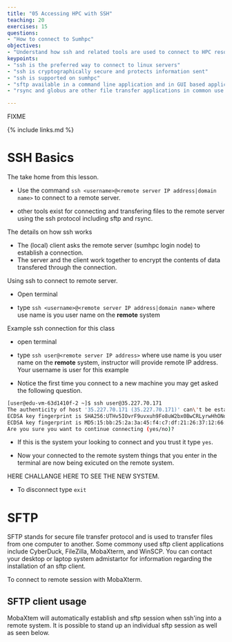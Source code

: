 ```yaml
---
title: "05 Accessing HPC with SSH"
teaching: 20
exercises: 15
questions:
- "How to connect to Sumhpc"
objectives:
- "Understand how ssh and related tools are used to connect to HPC resources"
keypoints:
- "ssh is the preferred way to connect to linux servers"
- "ssh is cryptographically secure and protects information sent"
- "ssh is supported on sumhpc"
- "sftp available in a command line application and in GUI based applications including cyberduck, winSCP, mobaXterm, and many Unix/Linux file system managers ( ___ Mac, __ ubuntu, and __ Debian, ___ Linux Mint ). "
- "rsync and globus are other file transfer applications in common use."

---
```

FIXME

{% include links.md %}

# SSH Basics

The take home from this lesson.

- Use the command `ssh <username>@<remote server IP address|domain name>` to connect to a remote server.

- other tools exist for connecting and transfering files to the remote server using the ssh protocol including sftp and rsync.

The details on how ssh works

- The (local) client asks the remote server (sumhpc login node) to establish a connection.
- The server and the client work together to encrypt the contents of data transfered through the connection.

Using ssh to connect to remote server. 


- Open terminal 

- type `ssh <username>@<remote server IP address|domain name>` where use name is you user name on the **remote** system 


Example ssh connection for this class

- open terminal 

- type `ssh user@<remote server IP address>` where use name is you user name on the **remote** system, instructor will provide remote IP address. Your username is user for this example 

- Notice the first time you connect to a new machine you may get asked the following question. 

```BASH
[user@edu-vm-63d1410f-2 ~]$ ssh user@35.227.70.171
The authenticity of host '35.227.70.171 (35.227.70.171)' can\'t be established.
ECDSA key fingerprint is SHA256:UTHv5IOvrF9uvxuh9Fo8uW2bx0BwCRLyrwHhONoiIj8.
ECDSA key fingerprint is MD5:15:bb:25:2a:3a:45:f4:c7:df:21:26:37:12:66:79:77.
Are you sure you want to continue connecting (yes/no)?
```
- If this is the system your looking to connect and you trust it type `yes`. 

- Now your connected to the remote system things that you enter in the terminal are now being exicuted on the remote system.

HERE CHALLANGE HERE TO SEE THE NEW SYSTEM.

- To disconnect type `exit`

# SFTP 

SFTP stands for secure file transfer protocol and is used to transfer files from one computer to another. Some commony used sftp client applications include CyberDuck, FileZilla, MobaXterm, and WinSCP. You can contact your desktop or laptop system admistartor for information regarding the installation of an sftp client. 

To connect to remote session with MobaXterm.

## SFTP client usage 

MobaXtem will automatically establish and sftp session when ssh'ing into a remote system. It is possible to stand up an individual sftp session as well as seen below. 
